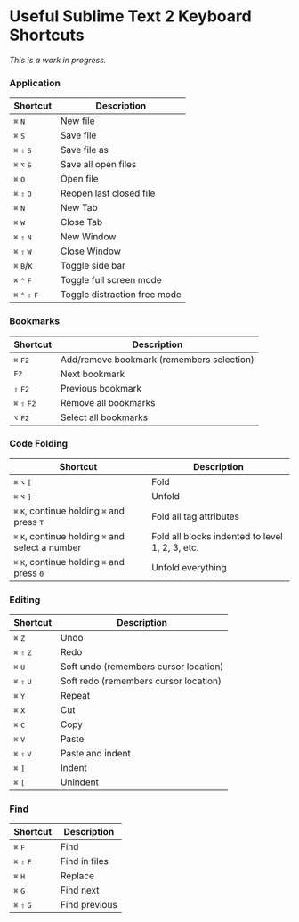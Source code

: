 # Useful Sublime Text 2 Keyboard Shortcuts

_This is a work in progress._

### Application

| Shortcut | Description |
| -------- | ----------- |
| <kbd>⌘</kbd> <kbd>N</kbd> | New file |
| <kbd>⌘</kbd> <kbd>S</kbd> | Save file |
| <kbd>⌘</kbd> <kbd>⇧</kbd> <kbd>S</kbd> | Save file as |
| <kbd>⌘</kbd> <kbd>⌥</kbd> <kbd>S</kbd> | Save all open files|
| <kbd>⌘</kbd> <kbd>O</kbd> | Open file |
| <kbd>⌘</kbd> <kbd>⇧</kbd> <kbd>O</kbd> | Reopen last closed file |
| <kbd>⌘</kbd> <kbd>N</kbd> | New Tab |
| <kbd>⌘</kbd> <kbd>W</kbd> | Close Tab |
| <kbd>⌘</kbd> <kbd>⇧</kbd> <kbd>N</kbd> | New Window |
| <kbd>⌘</kbd> <kbd>⇧</kbd> <kbd>W</kbd> | Close Window |
| <kbd>⌘</kbd> <kbd>B</kbd>/<kbd>K</kbd> | Toggle side bar |
| <kbd>⌘</kbd> <kbd>⌃</kbd> <kbd>F</kbd> | Toggle full screen mode |
| <kbd>⌘</kbd> <kbd>⌃</kbd> <kbd>⇧</kbd> <kbd>F</kbd> | Toggle distraction free mode |

### Bookmarks

| Shortcut | Description |
| -------- | ----------- |
| <kbd>⌘</kbd> <kbd>F2</kbd> |  Add/remove bookmark (remembers selection)|
| <kbd>F2</kbd> |  Next bookmark |
| <kbd>⇧</kbd> <kbd>F2</kbd> |  Previous bookmark |
| <kbd>⌘</kbd> <kbd>⇧</kbd> <kbd>F2</kbd> |  Remove all bookmarks |
| <kbd>⌥</kbd> <kbd>F2</kbd> |  Select all bookmarks |

### Code Folding

| Shortcut | Description |
| -------- | ----------- |
| <kbd>⌘</kbd> <kbd>⌥</kbd> <kbd>[</kbd> | Fold |
| <kbd>⌘</kbd> <kbd>⌥</kbd> <kbd>]</kbd> | Unfold |
| <kbd>⌘</kbd> <kbd>K</kbd>, continue holding <kbd>⌘</kbd> and press <kbd>T</kbd> | Fold all tag attributes |
| <kbd>⌘</kbd> <kbd>K</kbd>, continue holding <kbd>⌘</kbd> and select a number | Fold all blocks indented to level 1, 2, 3, etc. |
| <kbd>⌘</kbd> <kbd>K</kbd>, continue holding <kbd>⌘</kbd> and press <kbd>0</kbd> | Unfold everything |

### Editing

| Shortcut | Description |
| -------- | ----------- |
| <kbd>⌘</kbd> <kbd>Z</kbd> | Undo |
| <kbd>⌘</kbd> <kbd>⇧</kbd> <kbd>Z</kbd> | Redo |
| <kbd>⌘</kbd> <kbd>U</kbd> | Soft undo (remembers cursor location) |
| <kbd>⌘</kbd> <kbd>⇧</kbd> <kbd>U</kbd> | Soft redo (remembers cursor location) |
| <kbd>⌘</kbd> <kbd>Y</kbd> | Repeat |
| <kbd>⌘</kbd> <kbd>X</kbd> | Cut |
| <kbd>⌘</kbd> <kbd>C</kbd> | Copy |
| <kbd>⌘</kbd> <kbd>V</kbd> | Paste |
| <kbd>⌘</kbd> <kbd>⇧</kbd> <kbd>V</kbd> | Paste and indent |
| <kbd>⌘</kbd> <kbd>]</kbd> | Indent |
| <kbd>⌘</kbd> <kbd>[</kbd> | Unindent |

### Find

| Shortcut | Description |
| -------- | ----------- |
| <kbd>⌘</kbd> <kbd>F</kbd> | Find |
| <kbd>⌘</kbd> <kbd>⇧</kbd> <kbd>F</kbd> | Find  in files |
| <kbd>⌘</kbd> <kbd>H</kbd> | Replace |
| <kbd>⌘</kbd> <kbd>G</kbd> | Find next |
| <kbd>⌘</kbd> <kbd>⇧</kbd> <kbd>G</kbd> | Find previous |
